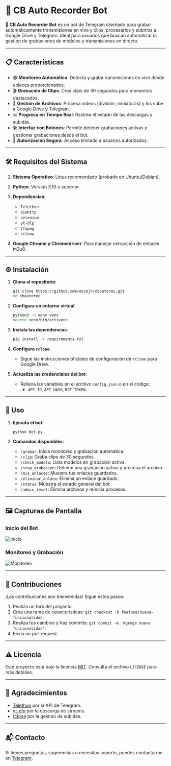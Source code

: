 
# 📡 **CB Auto Recorder Bot**

🚀 **CB Auto Recorder Bot** es un bot de Telegram diseñado para grabar automáticamente transmisiones en vivo y clips, procesarlos y subirlos a Google Drive y Telegram. Ideal para usuarios que buscan automatizar la gestión de grabaciones de modelos y transmisiones en directo.

---

## 📋 **Características**

- 🟢 **Monitoreo Automático**: Detecta y graba transmisiones en vivo desde enlaces proporcionados.
- 🎬 **Grabación de Clips**: Crea clips de 30 segundos para momentos destacados.
- 📂 **Gestión de Archivos**: Procesa videos (división, miniaturas) y los sube a Google Drive y Telegram.
- 📊 **Progreso en Tiempo Real**: Rastrea el estado de las descargas y subidas.
- 🛠️ **Interfaz con Botones**: Permite detener grabaciones activas y gestionar grabaciones desde el bot.
- 🔐 **Autorización Segura**: Acceso limitado a usuarios autorizados.

---

## 🛠️ **Requisitos del Sistema**

1. **Sistema Operativo**: Linux recomendado (probado en Ubuntu/Debian).
2. **Python**: Versión 3.10 o superior.
3. **Dependencias**:
   - `Telethon`
   - `aiohttp`
   - `selenium`
   - `yt-dlp`
   - `ffmpeg`
   - `rclone`

4. **Google Chrome y Chromedriver**: Para manejar extracción de enlaces m3u8.

---

## ⚙️ **Instalación**

1. **Clona el repositorio**:
   ```bash
   git clone https://github.com/oncejr/cbautorec.git
   cd cbautorec
   ```

2. **Configura un entorno virtual**:
   ```bash
   python3 -m venv venv
   source venv/bin/activate
   ```

3. **Instala las dependencias**:
   ```bash
   pip install -r requirements.txt
   ```

4. **Configura `rclone`**:
   - Sigue las instrucciones oficiales de configuración de `rclone` para Google Drive.

5. **Actualiza las credenciales del bot**:
   - Rellena las variables en el archivo `config.json` o en el código:
     - `API_ID`, `API_HASH`, `BOT_TOKEN`.

---

## 🚀 **Uso**

1. **Ejecuta el bot**:
   ```bash
   python bot.py
   ```

2. **Comandos disponibles**:
   - `/grabar`: Inicia monitoreo y grabación automática.
   - `/clip`: Graba clips de 30 segundos.
   - `/check_modelo`: Lista modelos en grabación activa.
   - `/stop_grabacion`: Detiene una grabación activa y procesa el archivo.
   - `/mis_enlaces`: Muestra tus enlaces guardados.
   - `/eliminar_enlace`: Elimina un enlace guardado.
   - `/status`: Muestra el estado general del bot.
   - `/admin_reset`: Elimina archivos y reinicia procesos.

---

## 🖼️ **Capturas de Pantalla**

### Inicio del Bot
![Inicio](https://via.placeholder.com/800x400?text=Inicio+del+Bot)

### Monitoreo y Grabación
![Monitoreo](https://via.placeholder.com/800x400?text=Monitoreo+y+Grabación)

---

## 🤝 **Contribuciones**

¡Las contribuciones son bienvenidas! Sigue estos pasos:

1. Realiza un fork del proyecto.
2. Crea una rama de características: `git checkout -b feature/nueva-funcionalidad`.
3. Realiza tus cambios y haz commits: `git commit -m 'Agrega nueva funcionalidad'`.
4. Envía un pull request.

---

## ⚠️ **Licencia**

Este proyecto está bajo la licencia [MIT](LICENSE). Consulta el archivo `LICENSE` para más detalles.

---

## 🌟 **Agradecimientos**

- [Telethon](https://github.com/LonamiWebs/Telethon) por la API de Telegram.
- [yt-dlp](https://github.com/yt-dlp/yt-dlp) por la descarga de streams.
- [rclone](https://rclone.org/) por la gestión de subidas.

---

## 📬 **Contacto**

Si tienes preguntas, sugerencias o necesitas soporte, puedes contactarme en [Telegram](https://t.me/FTVOWN).
